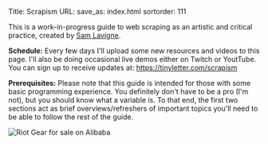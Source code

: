 Title: Scrapism
URL:
save_as: index.html
sortorder: 111


This is a work-in-progress guide to web scraping as an artistic and critical practice, created by <a href="https://lav.io">Sam Lavigne</a>.

**Schedule:** Every few days I'll upload some new resources and videos to this page. I'll also be doing occasional live demos either on Twitch or YoutTube. You can sign up to receive
updates at: <a href="https://tinyletter.com/scrapism">https://tinyletter.com/scrapism</a>

**Prerequisites:** Please note that this guide is intended for those with some basic programming experience. You definitely don't have to be a pro (I'm not), but you should know what a variable is. To that end, the first two sections act as brief overviews/refreshers of important topics you'll need to be able to follow the rest of the guide.

![Riot Gear for sale on Alibaba]({filename}/images/baba.jpg)
